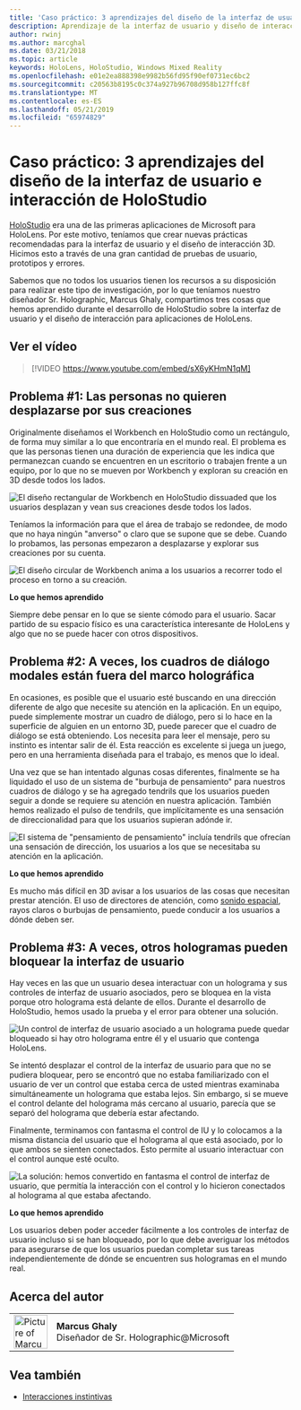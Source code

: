 ```yaml
---
title: 'Caso práctico: 3 aprendizajes del diseño de la interfaz de usuario e interacción de HoloStudio'
description: Aprendizaje de la interfaz de usuario y diseño de interacción de HoloStudio
author: rwinj
ms.author: marcghal
ms.date: 03/21/2018
ms.topic: article
keywords: HoloLens, HoloStudio, Windows Mixed Reality
ms.openlocfilehash: e01e2ea888398e9982b56fd95f90ef0731ec6bc2
ms.sourcegitcommit: c20563b8195c0c374a927b96708d958b127ffc8f
ms.translationtype: MT
ms.contentlocale: es-ES
ms.lasthandoff: 05/21/2019
ms.locfileid: "65974829"
---
```

# <a name="case-study---3-holostudio-ui-and-interaction-design-learnings"></a>Caso práctico: 3 aprendizajes del diseño de la interfaz de usuario e interacción de HoloStudio

[HoloStudio](https://www.youtube.com/watch?v=BRIJG0x_We8) era una de las primeras aplicaciones de Microsoft para HoloLens. Por este motivo, teníamos que crear nuevas prácticas recomendadas para la interfaz de usuario y el diseño de interacción 3D. Hicimos esto a través de una gran cantidad de pruebas de usuario, prototipos y errores.

Sabemos que no todos los usuarios tienen los recursos a su disposición para realizar este tipo de investigación, por lo que teníamos nuestro diseñador Sr. Holographic, Marcus Ghaly, compartimos tres cosas que hemos aprendido durante el desarrollo de HoloStudio sobre la interfaz de usuario y el diseño de interacción para aplicaciones de HoloLens.

## <a name="watch-the-video"></a>Ver el vídeo

>[!VIDEO https://www.youtube.com/embed/sX6yKHmN1qM]

## <a name="problem-1-people-didnt-want-to-move-around-their-creations"></a>Problema #1: Las personas no quieren desplazarse por sus creaciones

Originalmente diseñamos el Workbench en HoloStudio como un rectángulo, de forma muy similar a lo que encontraría en el mundo real. El problema es que las personas tienen una duración de experiencia que les indica que permanezcan cuando se encuentren en un escritorio o trabajen frente a un equipo, por lo que no se mueven por Workbench y exploran su creación en 3D desde todos los lados.

![El diseño rectangular de Workbench en HoloStudio dissuaded que los usuarios desplazan y vean sus creaciones desde todos los lados.](images/rectangular-workbench-500px.jpg)

Teníamos la información para que el área de trabajo se redondee, de modo que no haya ningún "anverso" o claro que se supone que se debe. Cuando lo probamos, las personas empezaron a desplazarse y explorar sus creaciones por su cuenta.

![El diseño circular de Workbench anima a los usuarios a recorrer todo el proceso en torno a su creación.](images/circular-workbench-500px.jpg)

**Lo que hemos aprendido**

Siempre debe pensar en lo que se siente cómodo para el usuario. Sacar partido de su espacio físico es una característica interesante de HoloLens y algo que no se puede hacer con otros dispositivos.

## <a name="problem-2-modal-dialogs-are-sometimes-out-of-the-holographic-frame"></a>Problema #2: A veces, los cuadros de diálogo modales están fuera del marco holográfica

En ocasiones, es posible que el usuario esté buscando en una dirección diferente de algo que necesite su atención en la aplicación. En un equipo, puede simplemente mostrar un cuadro de diálogo, pero si lo hace en la superficie de alguien en un entorno 3D, puede parecer que el cuadro de diálogo se está obteniendo. Los necesita para leer el mensaje, pero su instinto es intentar salir de él. Esta reacción es excelente si juega un juego, pero en una herramienta diseñada para el trabajo, es menos que lo ideal.

Una vez que se han intentado algunas cosas diferentes, finalmente se ha liquidado el uso de un sistema de "burbuja de pensamiento" para nuestros cuadros de diálogo y se ha agregado tendrils que los usuarios pueden seguir a donde se requiere su atención en nuestra aplicación. También hemos realizado el pulso de tendrils, que implícitamente es una sensación de direccionalidad para que los usuarios supieran adónde ir.

![El sistema de "pensamiento de pensamiento" incluía tendrils que ofrecían una sensación de dirección, los usuarios a los que se necesitaba su atención en la aplicación.](images/thought-bubble-500px.jpg)

**Lo que hemos aprendido**

Es mucho más difícil en 3D avisar a los usuarios de las cosas que necesitan prestar atención. El uso de directores de atención, como [sonido espacial](spatial-sound.md), rayos claros o burbujas de pensamiento, puede conducir a los usuarios a dónde deben ser.

## <a name="problem-3-sometimes-ui-can-get-blocked-by-other-holograms"></a>Problema #3: A veces, otros hologramas pueden bloquear la interfaz de usuario

Hay veces en las que un usuario desea interactuar con un holograma y sus controles de interfaz de usuario asociados, pero se bloquea en la vista porque otro holograma está delante de ellos. Durante el desarrollo de HoloStudio, hemos usado la prueba y el error para obtener una solución.

![Un control de interfaz de usuario asociado a un holograma puede quedar bloqueado si hay otro holograma entre él y el usuario que contenga HoloLens.](images/ui-blocked-500px.jpg)

Se intentó desplazar el control de la interfaz de usuario para que no se pudiera bloquear, pero se encontró que no estaba familiarizado con el usuario de ver un control que estaba cerca de usted mientras examinaba simultáneamente un holograma que estaba lejos. Sin embargo, si se mueve el control delante del holograma más cercano al usuario, parecía que se separó del holograma que debería estar afectando.

Finalmente, terminamos con fantasma el control de IU y lo colocamos a la misma distancia del usuario que el holograma al que está asociado, por lo que ambos se sienten conectados. Esto permite al usuario interactuar con el control aunque esté oculto.

![La solución: hemos convertido en fantasma el control de interfaz de usuario, que permitía la interacción con el control y lo hicieron conectados al holograma al que estaba afectando.](images/ghosting-ui-500px.jpg)

**Lo que hemos aprendido**

Los usuarios deben poder acceder fácilmente a los controles de interfaz de usuario incluso si se han bloqueado, por lo que debe averiguar los métodos para asegurarse de que los usuarios puedan completar sus tareas independientemente de dónde se encuentren sus hologramas en el mundo real.

## <a name="about-the-author"></a>Acerca del autor

<table style="border-collapse:collapse">
<tr>
<td style="border-style: none" width="60"><img alt="Picture of Marcus Ghaly" width="60" height="60" src="images/marcus-ghaly-200px.jpg"></td>
<td style="border-style: none"><b>Marcus Ghaly</b><br>Diseñador de Sr. Holographic@Microsoft</td>
</tr>
</table>

## <a name="see-also"></a>Vea también
* [Interacciones instintivas](interaction-fundamentals.md)

 
